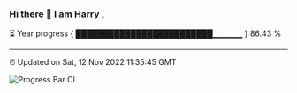 ### Hi there 👋 I am Harry , 

⏳ Year progress { █████████████████████████▁▁▁▁▁ } 86.43 %

---

⏰ Updated on Sat, 12 Nov 2022 11:35:45 GMT

![Progress Bar CI](https://github.com/duykhang68/duykhang68/workflows/Progress%20Bar%20CI/badge.svg)
